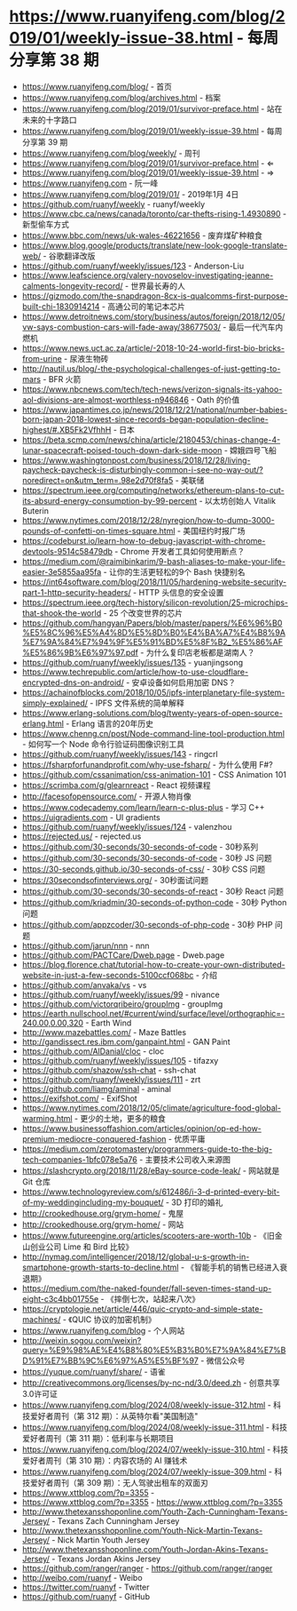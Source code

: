 # https://www.ruanyifeng.com/blog/2019/01/weekly-issue-38.html - 每周分享第 38 期

- https://www.ruanyifeng.com/blog/ - 首页
- https://www.ruanyifeng.com/blog/archives.html - 档案
- https://www.ruanyifeng.com/blog/2019/01/survivor-preface.html - 站在未来的十字路口
- https://www.ruanyifeng.com/blog/2019/01/weekly-issue-39.html - 每周分享第 39 期
- https://www.ruanyifeng.com/blog/weekly/ - 周刊
- https://www.ruanyifeng.com/blog/2019/01/survivor-preface.html - ⇐
- https://www.ruanyifeng.com/blog/2019/01/weekly-issue-39.html - ⇒
- https://www.ruanyifeng.com - 阮一峰
- https://www.ruanyifeng.com/blog/2019/01/ - 2019年1月 4日
- https://github.com/ruanyf/weekly - ruanyf/weekly
- https://www.cbc.ca/news/canada/toronto/car-thefts-rising-1.4930890 - 新型偷车方式
- https://www.bbc.com/news/uk-wales-46221656 - 废弃煤矿种粮食
- https://www.blog.google/products/translate/new-look-google-translate-web/ - 谷歌翻译改版
- https://github.com/ruanyf/weekly/issues/123 - Anderson-Liu
- https://www.leafscience.org/valery-novoselov-investigating-jeanne-calments-longevity-record/ - 世界最长寿的人
- https://gizmodo.com/the-snapdragon-8cx-is-qualcomms-first-purpose-built-chi-1830914214 - 高通公司的笔记本芯片
- https://www.detroitnews.com/story/business/autos/foreign/2018/12/05/vw-says-combustion-cars-will-fade-away/38677503/ - 最后一代汽车内燃机
- https://www.news.uct.ac.za/article/-2018-10-24-world-first-bio-bricks-from-urine - 尿液生物砖
- http://nautil.us/blog/-the-psychological-challenges-of-just-getting-to-mars - BFR 火箭
- https://www.nbcnews.com/tech/tech-news/verizon-signals-its-yahoo-aol-divisions-are-almost-worthless-n946846 - Oath 的价值
- https://www.japantimes.co.jp/news/2018/12/21/national/number-babies-born-japan-2018-lowest-since-records-began-population-decline-highest/#.XB5Fk2VfhhH - 日本
- https://beta.scmp.com/news/china/article/2180453/chinas-change-4-lunar-spacecraft-poised-touch-down-dark-side-moon - 嫦娥四号飞船
- https://www.washingtonpost.com/business/2018/12/28/living-paycheck-paycheck-is-disturbingly-common-i-see-no-way-out/?noredirect=on&utm_term=.98e2d70f8fa5 - 美联储
- https://spectrum.ieee.org/computing/networks/ethereum-plans-to-cut-its-absurd-energy-consumption-by-99-percent - 以太坊创始人 Vitalik Buterin
- https://www.nytimes.com/2018/12/28/nyregion/how-to-dump-3000-pounds-of-confetti-on-times-square.html - 美国纽约时报广场
- https://codeburst.io/learn-how-to-debug-javascript-with-chrome-devtools-9514c58479db - Chrome 开发者工具如何使用断点？
- https://medium.com/@raimibinkarim/9-bash-aliases-to-make-your-life-easier-3e5855aa95fa - 让你的生活更轻松的9个 Bash 快捷别名
- https://int64software.com/blog/2018/11/05/hardening-website-security-part-1-http-security-headers/ - HTTP 头信息的安全设置
- https://spectrum.ieee.org/tech-history/silicon-revolution/25-microchips-that-shook-the-world - 25 个改变世界的芯片
- https://github.com/hangyan/Papers/blob/master/papers/%E6%96%B0%E5%8C%96%E5%A4%8D%E5%8D%B0%E4%BA%A7%E4%B8%9A%E7%9A%84%E7%94%9F%E5%91%BD%E5%8F%B2_%E5%86%AF%E5%86%9B%E6%97%97.pdf - 为什么复印店老板都是湖南人？
- https://github.com/ruanyf/weekly/issues/135 - yuanjingsong
- https://www.techrepublic.com/article/how-to-use-cloudflare-encrypted-dns-on-android/ - 安卓设备如何启用加密 DNS？
- https://achainofblocks.com/2018/10/05/ipfs-interplanetary-file-system-simply-explained/ - IPFS 文件系统的简单解释
- https://www.erlang-solutions.com/blog/twenty-years-of-open-source-erlang.html - Erlang 语言的20年历史
- https://www.chenng.cn/post/Node-command-line-tool-production.html - 如何写一个 Node 命令行验证码图像识别工具
- https://github.com/ruanyf/weekly/issues/143 - ringcrl
- https://fsharpforfunandprofit.com/why-use-fsharp/ - 为什么使用 F#?
- https://github.com/cssanimation/css-animation-101 - CSS Animation 101
- https://scrimba.com/g/glearnreact - React 视频课程
- http://facesofopensource.com/ - 开源人物肖像
- https://www.codecademy.com/learn/learn-c-plus-plus - 学习 C++
- https://uigradients.com - UI gradients
- https://github.com/ruanyf/weekly/issues/124 - valenzhou
- https://rejected.us/ - rejected.us
- https://github.com/30-seconds/30-seconds-of-code - 30秒系列
- https://github.com/30-seconds/30-seconds-of-code - 30秒 JS 问题
- https://30-seconds.github.io/30-seconds-of-css/ - 30秒 CSS 问题
- https://30secondsofinterviews.org/ - 30秒面试问题
- https://github.com/30-seconds/30-seconds-of-react - 30秒 React 问题
- https://github.com/kriadmin/30-seconds-of-python-code - 30秒 Python 问题
- https://github.com/appzcoder/30-seconds-of-php-code - 30秒 PHP 问题
- https://github.com/jarun/nnn - nnn
- https://github.com/PACTCare/Dweb.page - Dweb.page
- https://blog.florence.chat/tutorial-how-to-create-your-own-distributed-website-in-just-a-few-seconds-5100ccf068bc - 介绍
- https://github.com/anvaka/vs - vs
- https://github.com/ruanyf/weekly/issues/99 - nivance
- https://github.com/victorqribeiro/groupImg - groupImg
- https://earth.nullschool.net/#current/wind/surface/level/orthographic=-240.00,0.00,320 - Earth Wind
- http://www.mazebattles.com/ - Maze Battles
- http://gandissect.res.ibm.com/ganpaint.html - GAN Paint
- https://github.com/AlDanial/cloc - cloc
- https://github.com/ruanyf/weekly/issues/105 - tifazxy
- https://github.com/shazow/ssh-chat - ssh-chat
- https://github.com/ruanyf/weekly/issues/111 - zrt
- https://github.com/liamg/aminal - aminal
- https://exifshot.com/ - ExifShot
- https://www.nytimes.com/2018/12/05/climate/agriculture-food-global-warming.html - 更少的土地，更多的粮食
- https://www.businessoffashion.com/articles/opinion/op-ed-how-premium-mediocre-conquered-fashion - 优质平庸
- https://medium.com/zerotomastery/programmers-guide-to-the-big-tech-companies-1bfc078e5a76 - 主要技术公司收入来源图
- https://slashcrypto.org/2018/11/28/eBay-source-code-leak/ - 网站就是 Git 仓库
- https://www.technologyreview.com/s/612486/i-3-d-printed-every-bit-of-my-weddingincluding-my-bouquet/ - 3D 打印的婚礼
- http://crookedhouse.org/grym-home/ - 鬼屋
- http://crookedhouse.org/grym-home/ - 网站
- https://www.futureengine.org/articles/scooters-are-worth-10b - 《旧金山创业公司 Lime 和 Bird 比较》
- http://nymag.com/intelligencer/2018/12/global-u-s-growth-in-smartphone-growth-starts-to-decline.html - 《智能手机的销售已经进入衰退期》
- https://medium.com/the-naked-founder/fall-seven-times-stand-up-eight-c3c4bb01755e - 《摔倒七次，站起来八次》
- https://cryptologie.net/article/446/quic-crypto-and-simple-state-machines/ - 《QUIC 协议的加密机制》
- https://www.ruanyifeng.com/blog - 个人网站
- http://weixin.sogou.com/weixin?query=%E9%98%AE%E4%B8%80%E5%B3%B0%E7%9A%84%E7%BD%91%E7%BB%9C%E6%97%A5%E5%BF%97 - 微信公众号
- https://yuque.com/ruanyf/share/ - 语雀
- http://creativecommons.org/licenses/by-nc-nd/3.0/deed.zh - 创意共享3.0许可证
- https://www.ruanyifeng.com/blog/2024/08/weekly-issue-312.html - 科技爱好者周刊（第 312 期）：从英特尔看"美国制造"
- https://www.ruanyifeng.com/blog/2024/08/weekly-issue-311.html - 科技爱好者周刊（第 311 期）：低利率与长期项目
- https://www.ruanyifeng.com/blog/2024/07/weekly-issue-310.html - 科技爱好者周刊（第 310 期）：内容农场的 AI 赚钱术
- https://www.ruanyifeng.com/blog/2024/07/weekly-issue-309.html - 科技爱好者周刊（第 309 期）：无人驾驶出租车的双面刃
- https://www.xttblog.com/?p=3355 - 
- https://www.xttblog.com/?p=3355 - https://www.xttblog.com/?p=3355
- http://www.thetexansshoponline.com/Youth-Zach-Cunningham-Texans-Jersey/ - Texans Zach Cunningham Jersey
- http://www.thetexansshoponline.com/Youth-Nick-Martin-Texans-Jersey/ - Nick Martin Youth Jersey
- http://www.thetexansshoponline.com/Youth-Jordan-Akins-Texans-Jersey/ - Texans Jordan Akins Jersey
- https://github.com/ranger/ranger - https://github.com/ranger/ranger
- http://weibo.com/ruanyf - Weibo
- https://twitter.com/ruanyf - Twitter
- https://github.com/ruanyf - GitHub